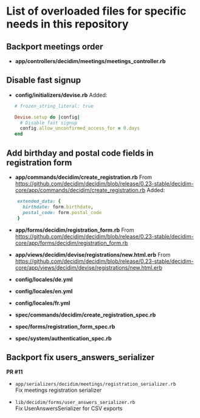 # List of overloaded files for specific needs in this repository

## Backport meetings order
- **app/controllers/decidim/meetings/meetings_controller.rb**

## Disable fast signup 
- **config/initializers/devise.rb**
Added:

```ruby
   # frozen_string_literal: true

   Devise.setup do |config|
     # Disable fast signup
     config.allow_unconfirmed_access_for = 0.days
   end
```

## Add birthday and postal code fields in registration form
 - **app/commands/decidim/create_registration.rb**
From https://github.com/decidim/decidim/blob/release/0.23-stable/decidim-core/app/commands/decidim/create_registration.rb
Added:
```ruby
    extended_data: {
      birthdate: form.birthdate,
      postal_code: form.postal_code
    }
```

 - **app/forms/decidim/registration_form.rb**
 From https://github.com/decidim/decidim/blob/release/0.23-stable/decidim-core/app/forms/decidim/registration_form.rb

 - **app/views/decidim/devise/registrations/new.html.erb**
From https://github.com/decidim/decidim/blob/release/0.23-stable/decidim-core/app/views/decidim/devise/registrations/new.html.erb

 - **config/locales/de.yml**
 - **config/locales/en.yml**
 - **config/locales/fr.yml**
 - **spec/commands/decidim/create_registration_spec.rb**
 - **spec/forms/registration_form_spec.rb**
 - **spec/system/authentication_spec.rb**
## Backport fix users_answers_serializer
**PR #11**
* `app/serializers/decidim/meetings/registration_serializer.rb`  
Fix meetings registration serializer
  
* `lib/decidim/forms/user_answers_serializer.rb`  
Fix UserAnswersSerializer for CSV exports
